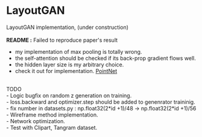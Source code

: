 # LayoutGAN
LayoutGAN implementation, (under construction)
<br><br>
<b>README :</b> Failed to reproduce paper's result <br>
- my implementation of max pooling is totally wrong.<br>
- the self-attention should be checked if its back-prop gradient flows well.<br>
- the hidden layer size is my arbitrary choice.<br>
- check it out for implementation. [PointNet](https://www.youtube.com/watch?v=Cge-hot0Oc0)<br>
<br>
TODO <br>
- Logic bugfix on random z generation on training. <br>
- loss.backward and optimizer.step should be added to genenrator traininig.
- fix number in datasets.py : np.float32(2*id +1)/48 -> np.float32(2*id +1)/56
- Wireframe method implementation. <br>
- Network optimization. <br>
- Test with Clipart, Tangram dataset.<br>

